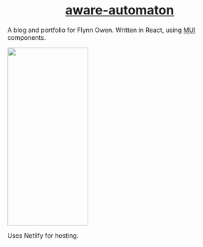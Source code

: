 <h1 align="center"><a href="https://www.aware-automaton.com/"> aware-automaton </a></h1>

A blog and portfolio for Flynn Owen. Written in React, using [MUI](https://mui.com/) components. 

<img align="center" width="60%" height="400" src="src/images/projects/Aware.gif"/>

Uses Netlify for hosting.
